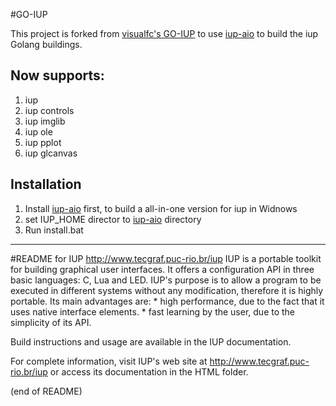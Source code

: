 #GO-IUP

This project is forked from [visualfc's GO-IUP](https://github.com/visualfc/go-iup) to use [iup-aio][] to build the iup Golang buildings.

## Now supports:
1. iup
2. iup controls
3. iup imglib
4. iup ole
5. iup pplot
6. iup glcanvas

## Installation
1. Install [iup-aio][] first, to build a all-in-one version for iup in Widnows
2. set IUP_HOME director to [iup-aio][] directory
3. Run install.bat

[iup-aio]: http://github.com/Archs/iup-aio

----

#README for IUP
  http://www.tecgraf.puc-rio.br/iup
  IUP is a portable toolkit for building graphical user interfaces. It offers a configuration API in three basic languages: C, Lua and LED. IUP's purpose is to allow a program to be executed in different systems without any modification, therefore it is highly portable. Its main advantages are:
    * high performance, due to the fact that it uses native interface elements.
    * fast learning by the user, due to the simplicity of its API.

  Build instructions and usage are available in the IUP documentation.

  For complete information, visit IUP's web site at http://www.tecgraf.puc-rio.br/iup
  or access its documentation in the HTML folder.

(end of README)
